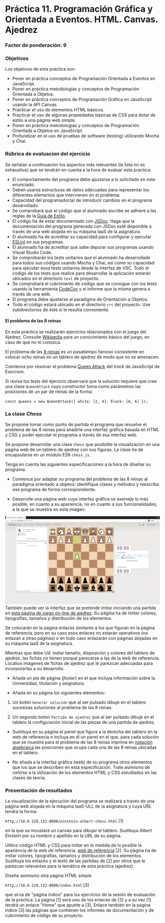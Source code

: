 # Práctica 11. Programación Gráfica y Orientada a Eventos. HTML. Canvas. Ajedrez
### Factor de ponderación: 9

### Objetivos
Los objetivos de esta práctica son:

* Poner en práctica conceptos de Programación Orientada a Eventos en JavaScript.
* Poner en práctica metodologías y conceptos de Programación Orientada a Objetos.
* Poner en práctica conceptos de Programación Gráfica en JavaScript usando la API Canvas.
* Practicar el uso de elementos HTML básicos.
* Practicar el uso de algunas propiedades básicas de CSS para dotar de estilo a una página web simple.
* Poner en práctica metodologías y conceptos de Programación Orientada a Objetos en JavaScript.
* Profundizar en el uso de pruebas de software (testing) utilizando Mocha y Chai.

### Rúbrica de evaluacion del ejercicio
Se señalan a continuación los aspectos más relevantes (la lista no es exhaustiva)
que se tendrán en cuenta a la hora de evaluar esta práctica:

* El comportamiento del programa debe ajustarse a lo solicitado en este enunciado.
* Deben usarse estructuras de datos adecuadas para representar los diferentes elementos que intervienen en el problema.
* Capacidad del programador(a) de introducir cambios en el programa desarrollado.
* Se comprobará que el código que el alumnado escribe se adhiere a las reglas de la 
  [Guía de Estilo](https://google.github.io/styleguide/jsguide.html).
* El código ha de estar documentado con [JSDoc](https://jsdoc.app/). 
  Haga que la documentación del programa generada con JSDoc esté disponible a través de una web alojada en su máquina IaaS de la asignatura.
* El alumnado ha de acreditar su capacidad para configurar y ejecutar 
  [ESLint](https://eslint.org/)
  en sus programas.
* El alumnado ha de acreditar que sabe depurar sus programas usando Visual Studio Code.
* Se comprobarán los tests unitarios que el alumnado ha desarrollado para todos sus códigos usando Mocha y Chai, así como
  su capacidad para ejecutar esos tests unitarios desde la interfaz de VSC. 
  Todo el código de los tests que realice para desarrollar la aplicación estarán ubicados en el directorio
  `test` de proyecto.
* Se comprobará el cubrimiento de código que se consigue con los tests usando la herramienta 
  [CodeCov](https://about.codecov.io/)
  y el informe que la misma genera a través de una web.
* El programa debe ajustarse al paradigma de Orientación a Objetos.
* Todo el código estará ubicado en el directorio `src` del proyecto. Use subdirectorios de éste si le resulta
  conveniente.

#### El problema de las 8 reinas
En esta práctica se realizarán ejercicios relacionados con el juego del Ajedrez.
Consulte
[Wikipedia](https://es.wikipedia.org/wiki/Ajedrez)
para un conocimiento básico del juego, en caso de que no lo conozca.

El problema de las 
[8 reinas](https://en.wikipedia.org/wiki/Eight_queens_puzzle) 
es un pasatiempo famoso consistente en colocar ocho reinas en un tablero de ajedrez de modo que no se amenacen.

Comience por resolver el problema 
[Queen Attack](https://exercism.io/my/solutions/0bd86f956c3a45fca46d03fd1215ecc7)
del *track* de JavaScript de Exercism.

Si revisa los tests del ejercicio observará que la solución requiere que cree una clase `QueenAttack`
cuyo constructor toma como parámetros las posiciones de un par de reinas de la forma:

`const queens = new QueenAttack({ white: [2, 4], black: [6, 6] });`

### La clase *Chess*
Se propone tomar como punto de partida el programa que resuelve el problema de
las 8 reinas para añadirle una interfaz gráfica basada en HTML y CSS y poder ejecutar el programa a través de esa interfaz web.

Se propone desarrollar una clase `Chess` 
que posibilite la visualización en una página web de un tablero de ajedrez con sus figuras.
La clase ha de encapsularse en un módulo ES6 `chess.js`.

Tenga en cuenta las siguientes especificaciones a la hora de diseñar su programa:

* Comience por adaptar su programa del problema de las 8 reinas al paradigma orientado a objetos:
  identifique clases y métodos y reescriba ese programa de forma correspondiente.

* Desarrolle una página web cuya interfaz gráfica se asemeje lo más posible, en cuanto a su apariencia, no en
  cuanto a sus funcionalidades, a la que se muestra en esta imagen:

![Ajedrez](https://raw.githubusercontent.com/fsande/PAI-Labs-Public-Data/master/img/p11_Chess/chess.png "Ajedrez")
  También puede ver la interfaz que se pretende imitar iniciando una partida en 
  [esta página de juego on-line de ajedrez](https://lichess.org).
	Su página ha de imitar colores, tipografías, tamaños y distribución de los elementos.

  Se colocarán en la página enlaces similares a los que figuran en la página de referencia, pero en su caso
	esos enlaces no estarán operativos (no enlazan a otras páginas) o en todo caso enlazarán con páginas
  alojadas en su máquina IaaS de la asignatura.

Mientras que debe Ud. imitar tamaño, disposición y colores del tablero de ajedrez, las fichas no tienen porqué
	parecerse a las de la web de referencia. 
  Localice imagenes de fichas de ajedrez que le parezcan adecuadas para incorporarlas a su desarrollo.

* Añada un pie de página (*footer*) en el que incluya información sobre la Universidad,
  titulación y asignatura.

* Añada en su página los siguientes elementos:

1. Un botón `Generar solución` que al ser pulsado dibuje en el tablero sucesivas soluciones al problema de las 8
reinas.

2. Un segundo botón `Partida de ajedrez` que al ser pulsado dibuje en el tablero la configuración inicial de
las piezas de una partida de ajedrez. 

* Sustituya en su página el panel que figura a la derecha del tablero en la web de referencia e incluya en él
  un panel en el que, para cada solución que se muestre para el problema de las 8 reinas imprima 
	en [notación algebraica](https://en.wikipedia.org/wiki/Algebraic_notation_(chess)) las posiciones que ocupa
	cada una de las 8 reinas ubicadas en el tablero.
	
* No añada a la interfaz gráfica (web) de su programa otros elementos que los que se describen en esta especificación.
  Trate asimismo de ceñirse a la utilización de los elementos HTML y CSS estudiados en las clases de teoría.

### Presentación de resultados
La visualización de la ejecución del programa se realizará a través de una página web alojada
en la máquina IaaS-ULL de la asignatura y cuya URL tendrá la forma:

`http://10.6.129.123:8080/einstein-albert-chess.html` [1]

en la que se incustará un canvas para dibujar el tablero.
Sustituya *Albert Einstein* por su nombre y apellido en la URL de su página.

Utilice código HTML y CSS para imitar en la medida de lo posible la apariencia de la web de referencia.
[web de referencia](https://lichess.org/) [2].
Su página ha de imitar colores, tipografías, tamaños y distribución de los elementos.
Sustituya los enlaces y el texto de las partidas de [2] por otros que le parezcan relevantes para la
temática de esta práctica (ajedrez).

Diseñe asimismo otra página HTML simple 

`http://10.6.129.123:8080/index.html` [3]

que sirva de "página índice" para los ejercicios de la sesión de evaluación de la práctica.
La página [1] será uno de los enlaces de [3] y a su vez [1] tendrá un enlace "Home" que apunte a [3].
Enlace también en la página índice [3] las páginas que contienen los informes de documentación y de
cubrimiento de código de su proyecto.
